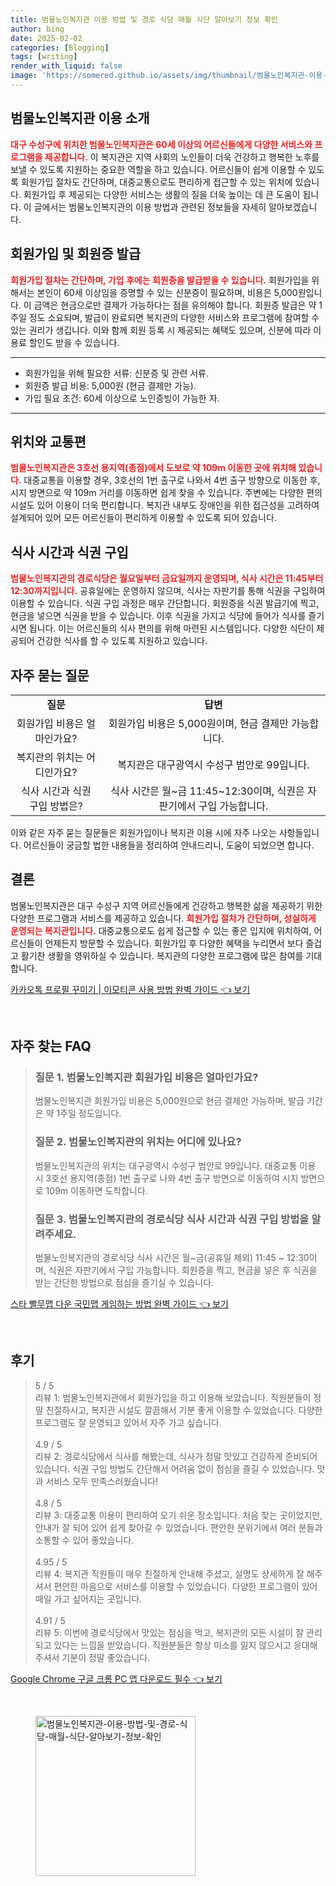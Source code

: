 ```yaml
---
title: 범물노인복지관 이용 방법 및 경로 식당 매월 식단 알아보기 정보 확인
author: bing
date: 2025-02-02
categories: [Blogging]
tags: [writing]
render_with_liquid: false
image: 'https://somered.github.io/assets/img/thumbnail/범물노인복지관-이용-방법-및-경로-식당-매월-식단-알아보기-정보-확인.webp'
---
```



<h2 id='범물노인복지관_이용_소개'>범물노인복지관 이용 소개</h2>

<p><b><span style="color: #ee2323;">대구 수성구에 위치한 범물노인복지관은 60세 이상의 어르신들에게 다양한 서비스와 프로그램을 제공합니다.</span></b> 이 복지관은 지역 사회의 노인들이 더욱 건강하고 행복한 노후를 보낼 수 있도록 지원하는 중요한 역할을 하고 있습니다. 어르신들이 쉽게 이용할 수 있도록 회원가입 절차도 간단하며, 대중교통으로도 편리하게 접근할 수 있는 위치에 있습니다. 회원가입 후 제공되는 다양한 서비스는 생활의 질을 더욱 높이는 데 큰 도움이 됩니다. 이 글에서는 범물노인복지관의 이용 방법과 관련된 정보들을 자세히 알아보겠습니다.</p>

<h2 id='회원가입_및_회원증_발급'>회원가입 및 회원증 발급</h2>

<p><b><span style="color: #ee2323;">회원가입 절차는 간단하며, 가입 후에는 회원증을 발급받을 수 있습니다.</span></b> 회원가입을 위해서는 본인이 60세 이상임을 증명할 수 있는 신분증이 필요하며, 비용은 5,000원입니다. 이 금액은 현금으로만 결제가 가능하다는 점을 유의해야 합니다. 회원증 발급은 약 1주일 정도 소요되며, 발급이 완료되면 복지관의 다양한 서비스와 프로그램에 참여할 수 있는 권리가 생깁니다. 이와 함께 회원 등록 시 제공되는 혜택도 있으며, 신분에 따라 이용료 할인도 받을 수 있습니다.</p>

<hr />

<ul>
    <li>회원가입을 위해 필요한 서류: 신분증 및 관련 서류.</li>
    <li>회원증 발급 비용: 5,000원 (현금 결제만 가능).</li>
    <li>가입 필요 조건: 60세 이상으로 노인증빙이 가능한 자.</li>
</ul>

<hr />

<h2 id='위치와_교통편'>위치와 교통편</h2>

<p><b><span style="color: #ee2323;">범물노인복지관은 3호선 용지역(종점)에서 도보로 약 109m 이동한 곳에 위치해 있습니다.</span></b> 대중교통을 이용할 경우, 3호선의 1번 출구로 나와서 4번 출구 방향으로 이동한 후, 시지 방면으로 약 109m 거리를 이동하면 쉽게 찾을 수 있습니다. 주변에는 다양한 편의시설도 있어 이용이 더욱 편리합니다. 복지관 내부도 장애인을 위한 접근성을 고려하여 설계되어 있어 모든 어르신들이 편리하게 이용할 수 있도록 되어 있습니다.</p>

<h2 id='식사_시간과_식권_구입'>식사 시간과 식권 구입</h2>

<p><b><span style="color: #ee2323;">범물노인복지관의 경로식당은 월요일부터 금요일까지 운영되며, 식사 시간은 11:45부터 12:30까지입니다.</span></b> 공휴일에는 운영하지 않으며, 식사는 자판기를 통해 식권을 구입하여 이용할 수 있습니다. 식권 구입 과정은 매우 간단합니다. 회원증을 식권 발급기에 찍고, 현금을 넣으면 식권을 받을 수 있습니다. 이후 식권을 가지고 식당에 들어가 식사를 즐기시면 됩니다. 이는 어르신들의 식사 편의를 위해 마련된 시스템입니다. 다양한 식단이 제공되어 건강한 식사를 할 수 있도록 지원하고 있습니다.</p>

<h2 id='자주_묻는_질문'>자주 묻는 질문</h2>

<table>
    <tr>
        <td style="text-align: center; height: 17px;"><b>질문</b></td>
        <td style="text-align: center; height: 17px;"><b>답변</b></td>
    </tr>
    <tr>
        <td style="text-align: center; height: 17px;">회원가입 비용은 얼마인가요?</td>
        <td style="text-align: center; height: 17px;">회원가입 비용은 5,000원이며, 현금 결제만 가능합니다.</td>
    </tr>
    <tr>
        <td style="text-align: center; height: 17px;">복지관의 위치는 어디인가요?</td>
        <td style="text-align: center; height: 17px;">복지관은 대구광역시 수성구 범안로 99입니다.</td>
    </tr>
    <tr>
        <td style="text-align: center; height: 17px;">식사 시간과 식권 구입 방법은?</td>
        <td style="text-align: center; height: 17px;">식사 시간은 월~금 11:45~12:30이며, 식권은 자판기에서 구입 가능합니다.</td>
    </tr>
</table>

<p>이와 같은 자주 묻는 질문들은 회원가입이나 복지관 이용 시에 자주 나오는 사항들입니다. 어르신들이 궁금할 법한 내용들을 정리하여 안내드리니, 도움이 되었으면 합니다.</p>

<h2 id='결론'>결론</h2>

<p>범물노인복지관은 대구 수성구 지역 어르신들에게 건강하고 행복한 삶을 제공하기 위한 다양한 프로그램과 서비스를 제공하고 있습니다. <b><span style="color: #ee2323;">회원가입 절차가 간단하며, 성실하게 운영되는 복지관입니다.</span></b> 대중교통으로도 쉽게 접근할 수 있는 좋은 입지에 위치하여, 어르신들이 언제든지 방문할 수 있습니다. 회원가입 후 다양한 혜택을 누리면서 보다 즐겁고 활기찬 생활을 영위하실 수 있습니다. 복지관의 다양한 프로그램에 많은 참여를 기대합니다.</p>


<p><a class="click-button" title="카카오톡 프로필 꾸미기 | 이모티콘 사용 방법 완벽 가이드" href="https://somered.github.io/posts/%EC%B9%B4%EC%B9%B4%EC%98%A4%ED%86%A1-%ED%94%84%EB%A1%9C%ED%95%84-%EA%BE%B8%EB%AF%B8%EA%B8%B0-%EC%9D%B4%EB%AA%A8%ED%8B%B0%EC%BD%98-%EC%82%AC%EC%9A%A9-%EB%B0%A9%EB%B2%95-%EC%99%84%EB%B2%BD-%EA%B0%80%EC%9D%B4%EB%93%9C/" rel="dofollow">카카오톡 프로필 꾸미기 | 이모티콘 사용 방법 완벽 가이드 👈 보기</a></p><br>
<h2 id='자주_찾는_FAQ'>자주 찾는 FAQ</h2>
<div itemscope="" itemtype="https://schema.org/FAQPage"> 
<blockquote> 
<div itemscope="" itemprop="mainEntity" itemtype="https://schema.org/Question"> 
<h3 itemprop="name">질문 1. 범물노인복지관 회원가입 비용은 얼마인가요?</h3> 
<div itemscope="" itemprop="acceptedAnswer" itemtype="https://schema.org/Answer"> 
<span itemprop="text"> 
<p>범물노인복지관 회원가입 비용은 5,000원으로 현금 결제만 가능하며, 발급 기간은 약 1주일 정도입니다.</p> 
</span> 
</div> 
</div> 

<div itemscope="" itemprop="mainEntity" itemtype="https://schema.org/Question"> 
<h3 itemprop="name">질문 2. 범물노인복지관의 위치는 어디에 있나요?</h3> 
<div itemscope="" itemprop="acceptedAnswer" itemtype="https://schema.org/Answer"> 
<span itemprop="text"> 
<p>범물노인복지관의 위치는 대구광역시 수성구 범안로 99입니다. 대중교통 이용 시 3호선 용지역(종점) 1번 출구로 나와 4번 출구 방면으로 이동하여 시지 방면으로 109m 이동하면 도착합니다.</p> 
</span> 
</div> 
</div> 

<div itemscope="" itemprop="mainEntity" itemtype="https://schema.org/Question"> 
<h3 itemprop="name">질문 3. 범물노인복지관의 경로식당 식사 시간과 식권 구입 방법을 알려주세요.</h3> 
<div itemscope="" itemprop="acceptedAnswer" itemtype="https://schema.org/Answer"> 
<span itemprop="text"> 
<p>범물노인복지관의 경로식당 식사 시간은 월~금(공휴일 제외) 11:45 ~ 12:30이며, 식권은 자판기에서 구입 가능합니다. 회원증을 찍고, 현금을 넣은 후 식권을 받는 간단한 방법으로 점심을 즐기실 수 있습니다.</p> 
</span> 
</div> 
</div> 

</blockquote> 
</div>
<p><a class="click-button" title="스타 빨무맵 다운 국민맵 게임하는 방법 완벽 가이드" href="https://somered.github.io/posts/%EC%8A%A4%ED%83%80-%EB%B9%A8%EB%AC%B4%EB%A7%B5-%EB%8B%A4%EC%9A%B4-%EA%B5%AD%EB%AF%BC%EB%A7%B5-%EA%B2%8C%EC%9E%84%ED%95%98%EB%8A%94-%EB%B0%A9%EB%B2%95-%EC%99%84%EB%B2%BD-%EA%B0%80%EC%9D%B4%EB%93%9C/" rel="dofollow">스타 빨무맵 다운 국민맵 게임하는 방법 완벽 가이드 👈 보기</a></p><br>
<h2 id='후기'>후기</h2>
<div itemscope itemtype="https://schema.org/Product">
  <blockquote>
  <div itemprop="review" itemscope itemtype="https://schema.org/Review">
      <div itemprop="reviewRating" itemscope itemtype="https://schema.org/Rating"> <span itemprop="ratingValue">5</span> / <span itemprop="bestRating">5</span> </div>
      <span itemprop="reviewBody">리뷰 1: 범물노인복지관에서 회원가입을 하고 이용해 보았습니다. 직원분들이 정말 친절하시고, 복지관 시설도 깔끔해서 기분 좋게 이용할 수 있었습니다. 다양한 프로그램도 잘 운영되고 있어서 자주 가고 싶습니다.</span>
  </div>
  <br>
  <div itemprop="review" itemscope itemtype="https://schema.org/Review">
      <div itemprop="reviewRating" itemscope itemtype="https://schema.org/Rating"> <span itemprop="ratingValue">4.9</span> / <span itemprop="bestRating">5</span> </div>
      <span itemprop="reviewBody">리뷰 2: 경로식당에서 식사를 해봤는데, 식사가 정말 맛있고 건강하게 준비되어 있습니다. 식권 구입 방법도 간단해서 어려움 없이 점심을 즐길 수 있었습니다. 맛과 서비스 모두 만족스러웠습니다!</span>
  </div>
  <br>
  <div itemprop="review" itemscope itemtype="https://schema.org/Review">
      <div itemprop="reviewRating" itemscope itemtype="https://schema.org/Rating"> <span itemprop="ratingValue">4.8</span> / <span itemprop="bestRating">5</span> </div>
      <span itemprop="reviewBody">리뷰 3: 대중교통 이용이 편리하여 오기 쉬운 장소입니다. 처음 찾는 곳이었지만, 안내가 잘 되어 있어 쉽게 찾아갈 수 있었습니다. 편안한 분위기에서 여러 분들과 소통할 수 있어 좋았습니다.</span>
  </div>
  <br>
  <div itemprop="review" itemscope itemtype="https://schema.org/Review">
      <div itemprop="reviewRating" itemscope itemtype="https://schema.org/Rating"> <span itemprop="ratingValue">4.95</span> / <span itemprop="bestRating">5</span> </div>
      <span itemprop="reviewBody">리뷰 4: 복지관 직원들이 매우 친절하게 안내해 주셨고, 설명도 상세하게 잘 해주셔서 편안한 마음으로 서비스를 이용할 수 있었습니다. 다양한 프로그램이 있어 매일 가고 싶어지는 곳입니다.</span>
  </div>
  <br>
  <div itemprop="review" itemscope itemtype="https://schema.org/Review">
      <div itemprop="reviewRating" itemscope itemtype="https://schema.org/Rating"> <span itemprop="ratingValue">4.91</span> / <span itemprop="bestRating">5</span> </div>
      <span itemprop="reviewBody">리뷰 5: 이번에 경로식당에서 맛있는 점심을 먹고, 복지관의 모든 시설이 잘 관리되고 있다는 느낌을 받았습니다. 직원분들은 항상 미소를 잃지 않으시고 응대해 주셔서 기분이 정말 좋았습니다.</span>
  </div>
  </blockquote>
</div>
<p><a class="click-button" title="Google Chrome 구글 크롬 PC 앱 다운로드 필수" href="https://somered.github.io/posts/Google-Chrome-%EA%B5%AC%EA%B8%80-%ED%81%AC%EB%A1%AC-PC-%EC%95%B1-%EB%8B%A4%EC%9A%B4%EB%A1%9C%EB%93%9C-%ED%95%84%EC%88%98/" rel="dofollow">Google Chrome 구글 크롬 PC 앱 다운로드 필수 👈 보기</a></p><br>
<figure class="image"><img src="https://somered.github.io/assets/img/thumbnail/범물노인복지관-이용-방법-및-경로-식당-매월-식단-알아보기-정보-확인.webp" alt="범물노인복지관-이용-방법-및-경로-식당-매월-식단-알아보기-정보-확인" width="256" height="256"></figure>